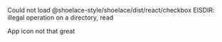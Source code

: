Could not load @shoelace-style/shoelace/dist/react/checkbox EISDIR: illegal operation on a directory, read

App icon not that great
